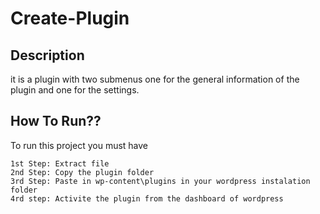# Create-Plugin

## Description
it is a plugin with two submenus
one for the general information of the plugin and one for the settings.

## How To Run??

To run this project you must have 

```
1st Step: Extract file
2nd Step: Copy the plugin folder
3rd Step: Paste in wp-content\plugins in your wordpress instalation folder
4rd step: Activite the plugin from the dashboard of wordpress
```




